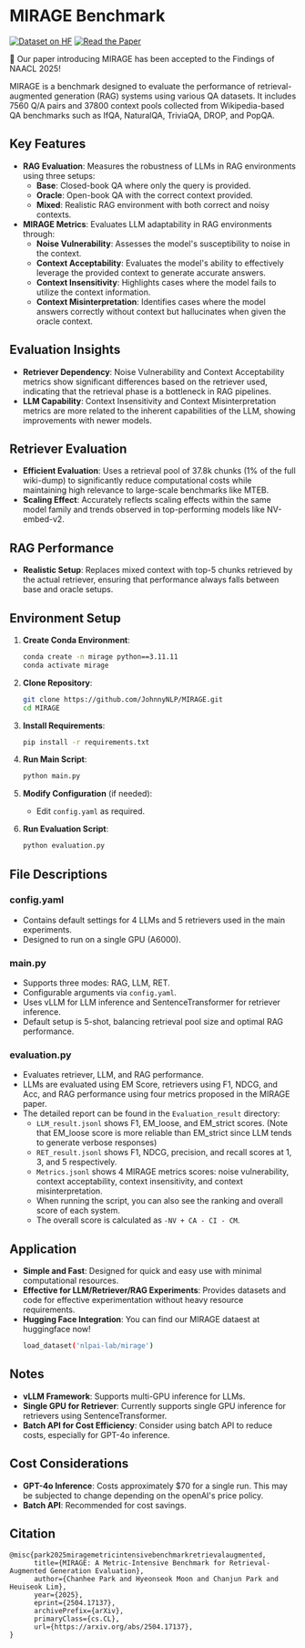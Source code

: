 # MIRAGE Benchmark

 [![Dataset on HF](https://huggingface.co/datasets/huggingface/badges/resolve/main/dataset-on-hf-sm.svg)](https://huggingface.co/datasets/nlpai-lab/mirage) [![Read the Paper](https://img.shields.io/badge/Paper-arXiv%3A2054.17137-B31B1B.svg)](https://arxiv.org/abs/2504.17137)

:tada: Our paper introducing MIRAGE has been accepted to the Findings of NAACL 2025!

MIRAGE is a benchmark designed to evaluate the performance of retrieval-augmented generation (RAG) systems using various QA datasets. It includes 7560 Q/A pairs and 37800 context pools collected from Wikipedia-based QA benchmarks such as IfQA, NaturalQA, TriviaQA, DROP, and PopQA.


## Key Features

- **RAG Evaluation**: Measures the robustness of LLMs in RAG environments using three setups:
  - **Base**: Closed-book QA where only the query is provided.
  - **Oracle**: Open-book QA with the correct context provided.
  - **Mixed**: Realistic RAG environment with both correct and noisy contexts.
- **MIRAGE Metrics**: Evaluates LLM adaptability in RAG environments through:
  - **Noise Vulnerability**: Assesses the model's susceptibility to noise in the context.
  - **Context Acceptability**: Evaluates the model's ability to effectively leverage the provided context to generate accurate answers.
  - **Context Insensitivity**: Highlights cases where the model fails to utilize the context information.
  - **Context Misinterpretation**: Identifies cases where the model answers correctly without context but hallucinates when given the oracle context.

## Evaluation Insights

- **Retriever Dependency**: Noise Vulnerability and Context Acceptability metrics show significant differences based on the retriever used, indicating that the retrieval phase is a bottleneck in RAG pipelines.
- **LLM Capability**: Context Insensitivity and Context Misinterpretation metrics are more related to the inherent capabilities of the LLM, showing improvements with newer models.

## Retriever Evaluation

- **Efficient Evaluation**: Uses a retrieval pool of 37.8k chunks (1% of the full wiki-dump) to significantly reduce computational costs while maintaining high relevance to large-scale benchmarks like MTEB.
- **Scaling Effect**: Accurately reflects scaling effects within the same model family and trends observed in top-performing models like NV-embed-v2.

## RAG Performance

- **Realistic Setup**: Replaces mixed context with top-5 chunks retrieved by the actual retriever, ensuring that performance always falls between base and oracle setups.

## Environment Setup

1. **Create Conda Environment**:
    ```sh
    conda create -n mirage python==3.11.11
    conda activate mirage
    ```
2. **Clone Repository**:
    ```sh
    git clone https://github.com/JohnnyNLP/MIRAGE.git
    cd MIRAGE
    ```
3. **Install Requirements**:
    ```sh
    pip install -r requirements.txt
    ```
4. **Run Main Script**:
    ```sh
    python main.py
    ```
5. **Modify Configuration** (if needed):
    - Edit `config.yaml` as required.

6. **Run Evaluation Script**:
    ```sh
    python evaluation.py
    ```

## File Descriptions

### config.yaml
- Contains default settings for 4 LLMs and 5 retrievers used in the main experiments.
- Designed to run on a single GPU (A6000).

### main.py
- Supports three modes: RAG, LLM, RET.
- Configurable arguments via `config.yaml`.
- Uses vLLM for LLM inference and SentenceTransformer for retriever inference.
- Default setup is 5-shot, balancing retrieval pool size and optimal RAG performance.

### evaluation.py
- Evaluates retriever, LLM, and RAG performance.
- LLMs are evaluated using EM Score, retrievers using F1, NDCG, and Acc, and RAG performance using four metrics proposed in the MIRAGE paper.
- The detailed report can be found in the `Evaluation_result` directory:
    - `LLM_result.jsonl` shows F1, EM_loose, and EM_strict scores. (Note that EM_loose score is more reliable than EM_strict since LLM tends to generate verbose responses)
    - `RET_result.jsonl` shows F1, NDCG, precision, and recall scores at 1, 3, and 5 respectively.
    - `Metrics.jsonl` shows 4 MIRAGE metrics scores: noise vulnerability, context acceptability, context insensitivity, and context misinterpretation.
    - When running the script, you can also see the ranking and overall score of each system.
    - The overall score is calculated as `-NV + CA - CI - CM`.

## Application

- **Simple and Fast**: Designed for quick and easy use with minimal computational resources.
- **Effective for LLM/Retriever/RAG Experiments**: Provides datasets and code for effective experimentation without heavy resource requirements.
- **Hugging Face Integration**: You can find our MIRAGE dataest at huggingface now!
    ```sh
    load_dataset('nlpai-lab/mirage')
    ```

## Notes

- **vLLM Framework**: Supports multi-GPU inference for LLMs.
- **Single GPU for Retriever**: Currently supports single GPU inference for retrievers using SentenceTransformer.
- **Batch API for Cost Efficiency**: Consider using batch API to reduce costs, especially for GPT-4o inference.

## Cost Considerations

- **GPT-4o Inference**: Costs approximately $70 for a single run. This may be subjected to change depending on the openAI's price policy.
- **Batch API**: Recommended for cost savings.

## Citation

```text
@misc{park2025miragemetricintensivebenchmarkretrievalaugmented,
      title={MIRAGE: A Metric-Intensive Benchmark for Retrieval-Augmented Generation Evaluation}, 
      author={Chanhee Park and Hyeonseok Moon and Chanjun Park and Heuiseok Lim},
      year={2025},
      eprint={2504.17137},
      archivePrefix={arXiv},
      primaryClass={cs.CL},
      url={https://arxiv.org/abs/2504.17137}, 
}
```


